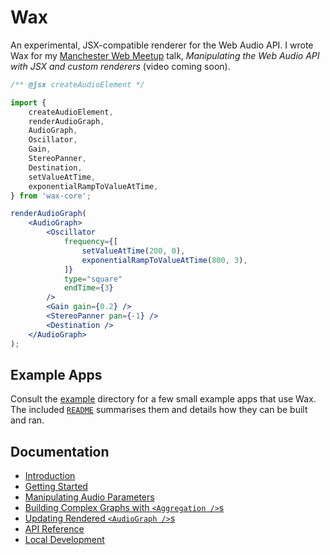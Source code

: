 # Wax

An experimental, JSX-compatible renderer for the Web Audio API. I wrote Wax for my [Manchester Web Meetup](https://www.meetup.com/Manchester-Web-Meetup) talk, _Manipulating the Web Audio API with JSX and custom renderers_ (video coming soon).

```jsx
/** @jsx createAudioElement */

import {
    createAudioElement,
    renderAudioGraph,
    AudioGraph,
    Oscillator,
    Gain,
    StereoPanner,
    Destination,
    setValueAtTime,
    exponentialRampToValueAtTime,
} from 'wax-core';

renderAudioGraph(
    <AudioGraph>
        <Oscillator
            frequency={[
                setValueAtTime(200, 0),
                exponentialRampToValueAtTime(800, 3),
            ]}
            type="square"
            endTime={3}
        />
        <Gain gain={0.2} />
        <StereoPanner pan={-1} />
        <Destination />
    </AudioGraph>
);
```

## Example Apps

Consult the [example](https://github.com/jamesseanwright/wax/tree/master/example) directory for a few small example apps that use Wax. The included [`README`](https://github.com/jamesseanwright/wax/blob/master/example/README.md) summarises them and details how they can be built and ran.

## Documentation

* [Introduction](https://github.com/jamesseanwright/wax/blob/docs/000-introduction.md)
* [Getting Started](https://github.com/jamesseanwright/wax/blob/docs/001-getting-started.md)
* [Manipulating Audio Parameters](https://github.com/jamesseanwright/wax/blob/docs/002-audio-parameters.md)
* [Building Complex Graphs with `<Aggregation />`s](https://github.com/jamesseanwright/wax/blob/docs/003-aggregations.md)
* [Updating Rendered `<AudioGraph />`s](https://github.com/jamesseanwright/wax/blob/docs/004-updating-audiographs.md)
* [API Reference](https://github.com/jamesseanwright/wax/blob/docs/005-api-reference.md)
* [Local Development](https://github.com/jamesseanwright/wax/blob/docs/006-local-development.md)
